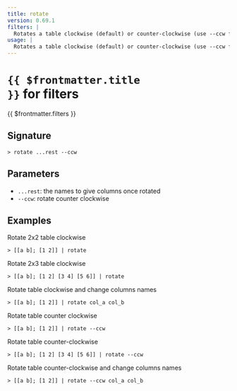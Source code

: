 ```yaml
---
title: rotate
version: 0.69.1
filters: |
  Rotates a table clockwise (default) or counter-clockwise (use --ccw flag).
usage: |
  Rotates a table clockwise (default) or counter-clockwise (use --ccw flag).
---
```


# <code>{{ $frontmatter.title }}</code> for filters

<div class='command-title'>{{ $frontmatter.filters }}</div>

## Signature

```> rotate ...rest --ccw```

## Parameters

 -  `...rest`: the names to give columns once rotated
 -  `--ccw`: rotate counter clockwise

## Examples

Rotate 2x2 table clockwise
```shell
> [[a b]; [1 2]] | rotate
```

Rotate 2x3 table clockwise
```shell
> [[a b]; [1 2] [3 4] [5 6]] | rotate
```

Rotate table clockwise and change columns names
```shell
> [[a b]; [1 2]] | rotate col_a col_b
```

Rotate table counter clockwise
```shell
> [[a b]; [1 2]] | rotate --ccw
```

Rotate table counter-clockwise
```shell
> [[a b]; [1 2] [3 4] [5 6]] | rotate --ccw
```

Rotate table counter-clockwise and change columns names
```shell
> [[a b]; [1 2]] | rotate --ccw col_a col_b
```
